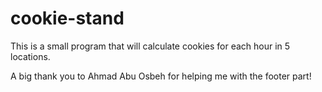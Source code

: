 # cookie-stand

This is a small program that will calculate cookies for each hour in 5 locations.



A big thank you to Ahmad Abu Osbeh for helping me with the footer part!